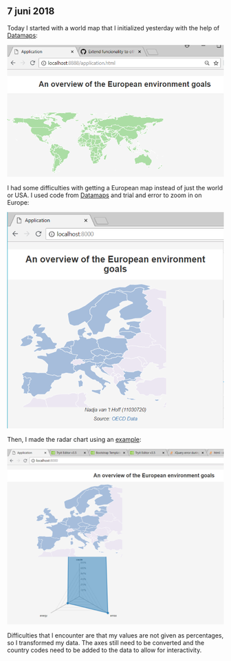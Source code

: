 ## 7 juni 2018
Today I started with a world map that I initialized yesterday with the help of [Datamaps](http://datamaps.github.io/):

![worldmap](/doc/log1.PNG)

I had some difficulties with getting a European map instead of just the world or USA. I used code from [Datamaps](http://datamaps.github.io/) and trial and error to zoom in on Europe:

![europe](/doc/log2.PNG)

Then, I made the radar chart using an [example](https://gist.github.com/nbremer/6506614):

![radar chart](/doc/log3.PNG)

Difficulties that I encounter are that my values are not given as percentages, so I transformed my data. The axes still need to be converted and the country codes need to be added to the data to allow for interactivity.

